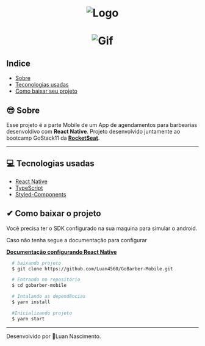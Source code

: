 <h1 align="center">
  <img src="https://ik.imagekit.io/ihx2bw6u4u/logo_luxOgTN4x.svg" alt="Logo">
</h1>

<h1 align="center">
  <img src="https://ik.imagekit.io/ihx2bw6u4u/mobile_fvwaIFz6L.gif" alt="Gif">
</h1>

## Indice
- [Sobre](#-Sobre)
- [Teconologias usadas](#tecnologias-usadas)
- [Como baixar seu projeto](#-como-baixar-seu-projeto)

## 😎 Sobre

Esse projeto é a parte Mobile de um App de agendamentos para barbearias 
desenvoldivo com **React Native**.
Projeto desenvolvido juntamente ao bootcamp GoStack11 da [**RocketSeat**](https://skylab.rocketseat.com.br/).

---

## 💻 Tecnologias usadas

- [React Native](https://reactnative.dev/docs/getting-started)
- [TypeScript](https://www.typescriptlang.org/)
- [Styled-Components](https://styled-components.com/)

## ✔ Como baixar o projeto
<p>Você precisa ter o SDK configurado na sua maquina para simular o android.</p>
<p>Caso não tenha segue a documentação para configurar</p>

[**Documentação configurando React Native**](https://react-native.rocketseat.dev/)

```bash
  # baixando projeto
  $ git clone https://github.com/Luan4560/GoBarber-Mobile.git

  # Entrando no repositório
  $ cd gobarber-mobile

  # Intalando as dependências
  $ yarn install

  #Inicializando projeto
  $ yarn start 

```

---
Desenvolvido por 🤘Luan Nascimento.